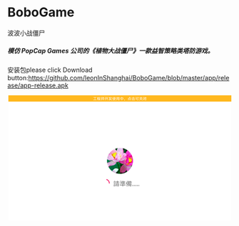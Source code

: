# BoboGame
波波小战僵尸

<h5>模仿 PopCap Games 公司的《植物大战僵尸》一款益智策略类塔防游戏。</h5>

安装包please click Download button:https://github.com/leonInShanghai/BoboGame/blob/master/app/release/app-release.apk

<div margin-top="15px" margin-bottom="5px" align="center">
 <img src="https://github.com/leonInShanghai/BoboGame/blob/master/otherPic/1563615137529.gif?raw=true"
 border="solid 1px red">
</div>
